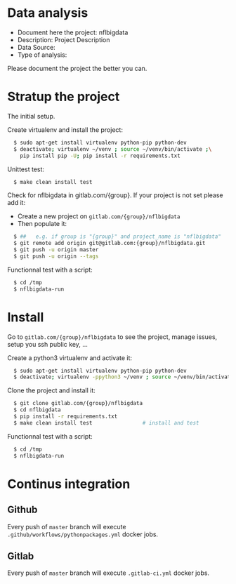 # Data analysis
- Document here the project: nflbigdata
- Description: Project Description
- Data Source:
- Type of analysis:

Please document the project the better you can.

# Stratup the project

The initial setup.

Create virtualenv and install the project:
```bash
  $ sudo apt-get install virtualenv python-pip python-dev
  $ deactivate; virtualenv ~/venv ; source ~/venv/bin/activate ;\
    pip install pip -U; pip install -r requirements.txt
```

Unittest test:
```bash
  $ make clean install test
```

Check for nflbigdata in gitlab.com/{group}.
If your project is not set please add it:

- Create a new project on `gitlab.com/{group}/nflbigdata`
- Then populate it:

```bash
  $ ##   e.g. if group is "{group}" and project_name is "nflbigdata"
  $ git remote add origin git@gitlab.com:{group}/nflbigdata.git
  $ git push -u origin master
  $ git push -u origin --tags
```

Functionnal test with a script:
```bash
  $ cd /tmp
  $ nflbigdata-run
```
# Install
Go to `gitlab.com/{group}/nflbigdata` to see the project, manage issues,
setup you ssh public key, ...

Create a python3 virtualenv and activate it:
```bash
  $ sudo apt-get install virtualenv python-pip python-dev
  $ deactivate; virtualenv -ppython3 ~/venv ; source ~/venv/bin/activate
```

Clone the project and install it:
```bash
  $ git clone gitlab.com/{group}/nflbigdata
  $ cd nflbigdata
  $ pip install -r requirements.txt
  $ make clean install test                # install and test
```
Functionnal test with a script:
```bash
  $ cd /tmp
  $ nflbigdata-run
``` 

# Continus integration
## Github 
Every push of `master` branch will execute `.github/workflows/pythonpackages.yml` docker jobs.
## Gitlab
Every push of `master` branch will execute `.gitlab-ci.yml` docker jobs.
